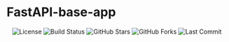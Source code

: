 # FastAPI-base-app
<p align="center">
  <img src="https://img.shields.io/github/license/crissyro/FastAPI-base-app?style=for-the-badge" alt="License">
  <img src="https://img.shields.io/github/actions/workflow/status/crissyro/FastAPI-base-app/ci-cd.yml?style=for-the-badge" alt="Build Status">
  <img src="https://img.shields.io/github/stars/crissyro/FastAPI-base-app?style=for-the-badge" alt="GitHub Stars">
  <img src="https://img.shields.io/github/forks/crissyro/FastAPI-base-app?style=for-the-badge" alt="GitHub Forks">
  <img src="https://img.shields.io/github/last-commit/crissyro/FastAPI-base-app" alt="Last Commit">
</p>
